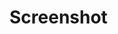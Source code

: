 # Screenshot
<blockquote class="imgur-embed-pub" lang="en" data-id="a/7zktmW3" data-context="false" ><a href="//imgur.com/a/7zktmW3"></a></blockquote><script async src="//s.imgur.com/min/embed.js" charset="utf-8"></script>

